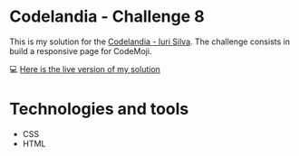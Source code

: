 # Codelandia - Challenge 8

This is my solution for the [Codelandia - Iuri Silva](https://discord.com/channels/853354677411905578/855846897854971914). The challenge consists in build a responsive page for CodeMoji.

💻 [Here is the live version of my solution](https://vivianemartini.github.io/codemoji-codelandia/)

# Technologies and tools

* CSS
* HTML
